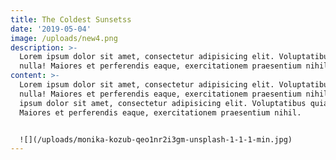 ```yaml
---
title: The Coldest Sunsetss
date: '2019-05-04'
image: /uploads/new4.png
description: >-
  Lorem ipsum dolor sit amet, consectetur adipisicing elit. Voluptatibus quia,
  nulla! Maiores et perferendis eaque, exercitationem praesentium nihil.
content: >-
  Lorem ipsum dolor sit amet, consectetur adipisicing elit. Voluptatibus quia,
  nulla! Maiores et perferendis eaque, exercitationem praesentium nihil. Lorem
  ipsum dolor sit amet, consectetur adipisicing elit. Voluptatibus quia, nulla!
  Maiores et perferendis eaque, exercitationem praesentium nihil.


  ![](/uploads/monika-kozub-qeo1nr2i3gm-unsplash-1-1-1-min.jpg)
---
```


